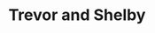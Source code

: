 ---
path: /penningtonco
title: "Trevor and Shelby"
icon: tagsyIcon.png
vid: ./penningtonVid.mp4
color: "#f1f1f6"
description: "A wedding photography portfolio built with React and Gatsby."
link: 'https://thepenningtonco.netlify.com/'
github: 'https://github.com/TrevPennington/thepenningtonco'
type: "project"
order: 4
app: false
tags:
    - JavaScript
    - React
    - Gatsby
    - GraphQL
---
